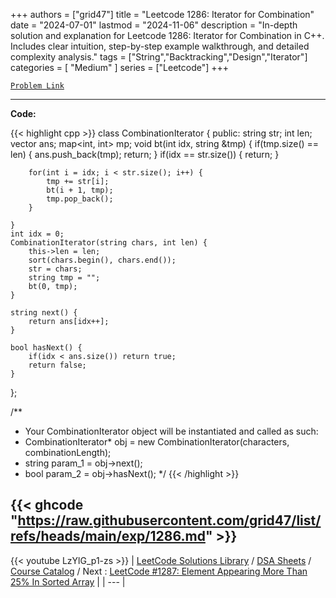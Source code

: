 
+++
authors = ["grid47"]
title = "Leetcode 1286: Iterator for Combination"
date = "2024-07-01"
lastmod = "2024-11-06"
description = "In-depth solution and explanation for Leetcode 1286: Iterator for Combination in C++. Includes clear intuition, step-by-step example walkthrough, and detailed complexity analysis."
tags = ["String","Backtracking","Design","Iterator"]
categories = [
    "Medium"
]
series = ["Leetcode"]
+++



[`Problem Link`](https://leetcode.com/problems/iterator-for-combination/description/)

---
**Code:**

{{< highlight cpp >}}
class CombinationIterator {
public:
    string str;
    int len;
    vector<string> ans;
    map<int, int> mp;
    void bt(int idx, string &tmp) {
        if(tmp.size() == len) {
            ans.push_back(tmp);
            return;
        }
        if(idx == str.size()) {
            return;
        }
        
        for(int i = idx; i < str.size(); i++) {
            tmp += str[i];
            bt(i + 1, tmp);
            tmp.pop_back();
        }
        
    }
    int idx = 0;
    CombinationIterator(string chars, int len) {
        this->len = len;
        sort(chars.begin(), chars.end());
        str = chars;
        string tmp = "";
        bt(0, tmp);
    }
    
    string next() {
        return ans[idx++];
    }
    
    bool hasNext() {
        if(idx < ans.size()) return true;
        return false;
    }
};

/**
 * Your CombinationIterator object will be instantiated and called as such:
 * CombinationIterator* obj = new CombinationIterator(characters, combinationLength);
 * string param_1 = obj->next();
 * bool param_2 = obj->hasNext();
 */
{{< /highlight >}}

{{< ghcode "https://raw.githubusercontent.com/grid47/list/refs/heads/main/exp/1286.md" >}}
---
{{< youtube LzYlG_p1-zs >}}
| [LeetCode Solutions Library](https://grid47.xyz/leetcode/) / [DSA Sheets](https://grid47.xyz/sheets/) / [Course Catalog](https://grid47.xyz/courses/) / Next : [LeetCode #1287: Element Appearing More Than 25% In Sorted Array](https://grid47.xyz/posts/leetcode-1287-element-appearing-more-than-25-in-sorted-array-solution/) |
| --- |
